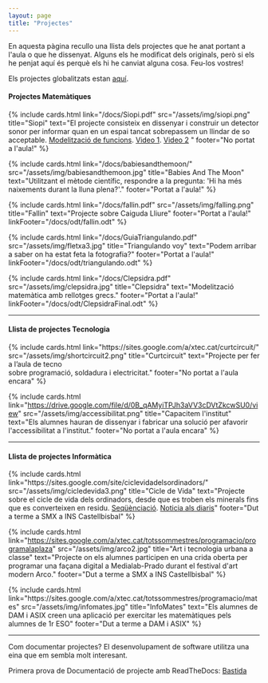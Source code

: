 ```yaml
---
layout: page
title: "Projectes"
---
```


En aquesta pàgina recullo una llista dels projectes que he anat portant a l'aula o que he dissenyat. Alguns els he modificat dels originals, però si els he penjat aquí és perquè els hi he canviat alguna cosa. Feu-los vostres!

Els projectes globalitzats estan [aquí](/globalitzats).

#### Projectes Matemàtiques

<div class="space"/>
<div class="row">
  {% include cards.html link="/docs/Siopi.pdf" src="/assets/img/siopi.png" title="Siopi" text="El projecte consisteix en dissenyar i construir un detector sonor per informar quan en un espai tancat sobrepassem un llindar de so acceptable. <a href='/docs/ModelitzacioFuncions.pdf'>Modelització de funcions</a>. <a href='https://www.youtube.com/watch?v=1hldfClPiEE'>Video 1</a>. <a href='https://www.youtube.com/watch?v=BYwhBxtVBXU'>Video 2</a> " footer="No portat a l'aula!" %}

  {% include cards.html link="/docs/babiesandthemoon/" src="/assets/img/babiesandthemoon.jpg" title="Babies And The Moon" text="Utilitzant el mètode científic, respondre a la pregunta: 'Hi ha més naixements durant la lluna plena?'." footer="Portat a l'aula!" %}



</div>

<div class="space"/>
<div class="row">
  {% include cards.html link="/docs/fallin.pdf" src="/assets/img/falling.png" title="Fallin" text="Projecte sobre Caiguda Lliure" footer="Portat a l'aula!" linkFooter="/docs/odt/fallin.odt" %}


  {% include cards.html link="/docs/GuiaTriangulando.pdf" src="/assets/img/fletxa3.jpg" title="Triangulando voy" text="Podem arribar a saber on ha estat feta la fotografia?" footer="Portat a l'aula!"  linkFooter="/docs/odt/triangulando.odt" %}

</div>

<div class="space"/>
<div class="row">
  {% include cards.html link="/docs/Clepsidra.pdf" src="/assets/img/clepsidra.jpg" title="Clepsidra" text="Modelització matemàtica amb rellotges grecs." footer="Portat a l'aula!"  linkFooter="/docs/odt/ClepsidraFinal.odt" %}


</div>


<hr />

#### Llista de projectes Tecnologia
<div class="space"/>
<div class="row">
  {% include cards.html link="https://sites.google.com/a/xtec.cat/curtcircuit/" src="/assets/img/shortcircuit2.png" title="Curtcircuit" text="Projecte per fer a l’aula de tecno <br />sobre programació, soldadura i electricitat." footer="No portat a l'aula encara" %}

  {% include cards.html link="https://drive.google.com/file/d/0B_qAMyiTPJh3aVV3cDVtZkcwSU0/view" src="/assets/img/accessibilitat.png" title="Capacitem l'institut" text="Els alumnes hauran de dissenyar i fabricar una solució per afavorir l'accessibilitat a l'institut." footer="No portat a l'aula encara" %}
</div>

<hr />

#### Llista de projectes Informàtica

<div class="space"/>
<div class="row">
  {% include cards.html link="https://sites.google.com/site/ciclevidadelsordinadors/" src="/assets/img/cicledevida3.png" title="Cicle de Vida" text="Projecte sobre el cicle de vida dels ordinadors, desde que es troben els minerals fins que es converteixen en residu. <a href='https://sites.google.com/a/xtec.cat/totssommestres/cicle-de-vida/sequencia-cicle-de-vida'>Seqüènciació</a>. <a href='https://www.naciodigital.cat/latorredelpalau/noticia/51933/alumnes/institut/castellbisbal/donen/ordinadors/serveis/socials'>Noticia als diaris</a>" footer="Dut a terme a SMX a INS Castellbisbal" %}

  {% include cards.html link="https://sites.google.com/a/xtec.cat/totssommestres/programacio/programalaplaza" src="/assets/img/arco2.jpg" title="Art i tecnologia urbana a classe" text="Projecte on els alumnes participen en una crida oberta per programar una façana digital a Medialab-Prado durant el festival d'art modern Arco." footer="Dut a terme a SMX a INS Castellbisbal" %}

</div>
<div class="space"/>
<div class="row">
  {% include cards.html link="https://sites.google.com/a/xtec.cat/totssommestres/programacio/mates" src="/assets/img/infomates.jpg" title="InfoMates" text="Els alumnes de DAM i ASIX creen una aplicació per exercitar les matemàtiques pels alumnes de 1r ESO" footer="Dut a terme a DAM i ASIX" %}

</div>
<hr />


Com documentar projectes?
El desenvolupament de software utilitza una eina que em sembla molt interesant.

Primera prova de Documentació de projecte amb ReadTheDocs: [Bastida](http://prova-bastida-projecte.readthedocs.io/en/latest/)
